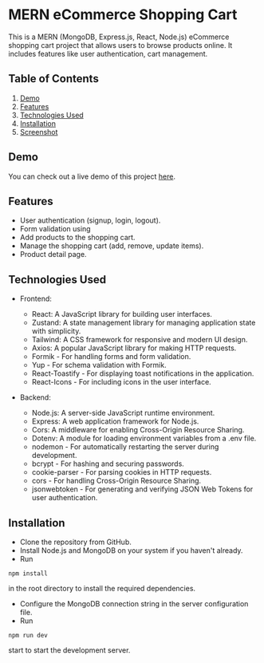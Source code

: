 # MERN eCommerce Shopping Cart

This is a MERN (MongoDB, Express.js, React, Node.js) eCommerce shopping cart project that allows users to browse products online. It includes features like user authentication, cart management.


## Table of Contents

1. [Demo](#demo)
2. [Features](#features)
3. [Technologies Used](#technologies-used)
4. [Installation](#installation)
5. [Screenshot](#screenshot)

## Demo

You can check out a live demo of this project [here](https://shopping-cart-new-one.vercel.app).

## Features

- User authentication (signup, login, logout).
- Form validation using
- Add products to the shopping cart.
- Manage the shopping cart (add, remove, update items).
- Product detail page.

## Technologies Used

- Frontend:

  - React: A JavaScript library for building user interfaces.
  - Zustand: A state management library for managing application state with simplicity.
  - Tailwind: A CSS framework for responsive and modern UI design.
  - Axios: A popular JavaScript library for making HTTP requests.
  - Formik - For handling forms and form validation.
  - Yup - For schema validation with Formik.
  - React-Toastify - For displaying toast notifications in the application.
  - React-Icons - For including icons in the user interface.

- Backend:
  - Node.js: A server-side JavaScript runtime environment.
  - Express: A web application framework for Node.js.
  - Cors: A middleware for enabling Cross-Origin Resource Sharing.
  - Dotenv: A module for loading environment variables from a .env file.
  - nodemon - For automatically restarting the server during development.
  - bcrypt - For hashing and securing passwords.
  - cookie-parser - For parsing cookies in HTTP requests.
  - cors - For handling Cross-Origin Resource Sharing.
  - jsonwebtoken - For generating and verifying JSON Web Tokens for user authentication.

## Installation

- Clone the repository from GitHub.
- Install Node.js and MongoDB on your system if you haven't already.
- Run

```
npm install
```

in the root directory to install the required dependencies.

- Configure the MongoDB connection string in the server configuration file.
- Run

```
npm run dev
```

start to start the development server.


